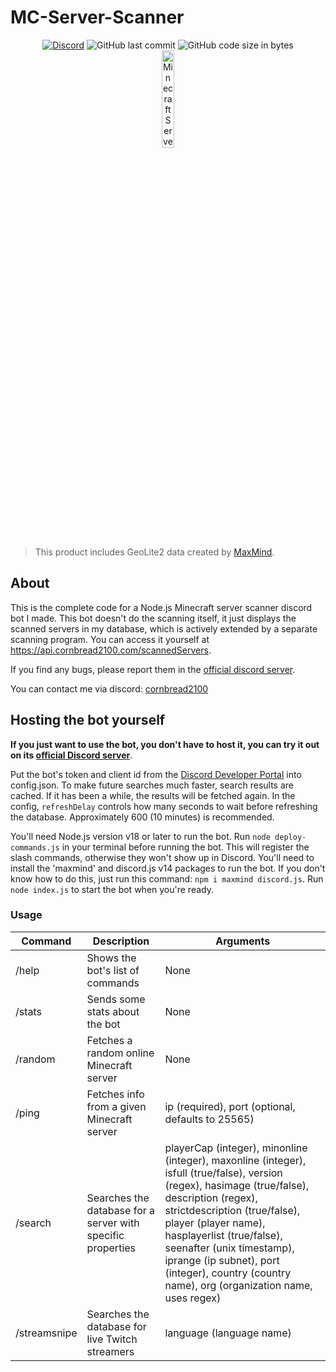 # MC-Server-Scanner

<div align="center">
    <a href="https://discord.gg/Uy9m5TP5na"><img src="https://img.shields.io/discord/1005132317297221785?logo=discord" alt="Discord"/></a>
    <img src="https://img.shields.io/github/last-commit/kgurchiek/Minecraft-Server-Scanner-Discord-Bot" alt="GitHub last commit"/>
    <img src="https://img.shields.io/github/languages/code-size/kgurchiek/Minecraft-Server-Scanner-Discord-Bot" alt="GitHub code size in bytes"/>
    <br>
    <img src="https://raw.githubusercontent.com/kgurchiek/Minecraft-Server-Scanner-Discord-Bot/main/logo.webp" alt="Minecraft Server Scanner Logo" width="20%"/>
</div>

> This product includes GeoLite2 data created by [MaxMind](https://www.maxmind.com).

## About

This is the complete code for a Node.js Minecraft server scanner discord bot I made. This bot doesn't do the scanning itself, it just displays the scanned servers in my database, which is actively extended by a separate scanning program. You can access it yourself at <https://api.cornbread2100.com/scannedServers>.

If you find any bugs, please report them in the [official discord server](https://discord.gg/TSWcF2m67m).

You can contact me via discord: [cornbread2100](https://discord.com/users/720658048611516559)

## Hosting the bot yourself

**If you just want to use the bot, you don't have to host it, you can try it out on its [official Discord server](https://discord.gg/TSWcF2m67m)**.

Put the bot's token and client id from the [Discord Developer Portal](https://discord.com/developers) into config.json. To make future searches much faster, search results are cached. If it has been a while, the results will be fetched again. In the config, `refreshDelay` controls how many seconds to wait before refreshing the database. Approximately 600 (10 minutes) is recommended.

You'll need Node.js version v18 or later to run the bot. Run `node deploy-commands.js` in your terminal before running the bot. This will register the slash commands, otherwise they won't show up in Discord. You'll need to install the 'maxmind' and discord.js v14 packages to run the bot. If you don't know how to do this, just run this command: `npm i maxmind discord.js`. Run `node index.js` to start the bot when you're ready. 

### Usage

| Command | Description | Arguments |
| --- | --- | --- |
| /help | Shows the bot's list of commands | None |
| /stats | Sends some stats about the bot | None |
| /random | Fetches a random online Minecraft server | None |
| /ping | Fetches info from a given Minecraft server | ip (required), port (optional, defaults to 25565) |
| /search | Searches the database for a server with specific properties | playerCap (integer), minonline (integer), maxonline (integer), isfull (true/false), version (regex), hasimage (true/false), description (regex), strictdescription (true/false), player (player name), hasplayerlist (true/false), seenafter (unix timestamp), iprange (ip subnet), port (integer), country (country name), org (organization name, uses regex) |
| /streamsnipe | Searches the database for live Twitch streamers | language (language name) |
